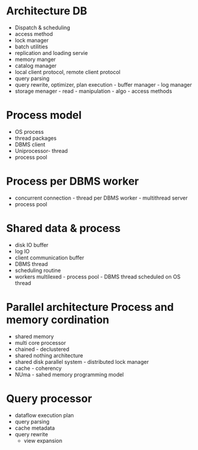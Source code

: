 # Architecture DB 
+ Dispatch & scheduling
+ access method 
+ lock manager
+ batch utilities 
+ replication and loading servie 
+ memory manger 
+ catalog manager 
+ local client protocol, remote client protocol 
+ query parsing 
+ query rewrite, optimizer, plan execution - buffer manager - log manager 
+ storage menager - read - manipulation - algo - access methods 
# Process model 
+ OS process 
+ thread packages 
+ DBMS client 
+ Uniprocessor- thread 
+ process pool 
# Process per DBMS worker 
+ concurrent connection - thread per DBMS worker - multithread server 
+ process pool 
# Shared data & process 
+ disk IO buffer 
+ log IO 
+ client communication buffer 
+ DBMS thread 
+ scheduling routine 
+ workers multilexed - process pool - 
DBMS thread scheduled on OS thread 
# Parallel architecture Process and memory cordination 
+ shared memory 
+ multi core processor 
+ chained - declustered 
+ shared nothing architecture 
+ shared disk parallel system - distributed lock manager 
+ cache - coherency 
+ NUma - sahed memory programming model 
# Query processor 
+ dataflow execution plan 
+ query parsing 
+ cache metadata 
+ query rewrite 
    + view expansion 